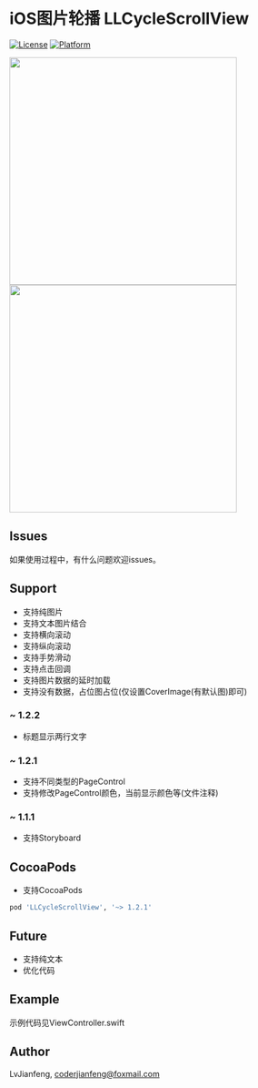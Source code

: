 # iOS图片轮播 LLCycleScrollView

[![License](https://img.shields.io/cocoapods/l/LLCycleScrollView.svg?style=flat)](http://cocoapods.org/pods/LLCycleScrollView)
[![Platform](https://img.shields.io/cocoapods/p/LLCycleScrollView.svg?style=flat)](http://cocoapods.org/pods/LLCycleScrollView)

<img src="https://github.com/LvJianfeng/LLCycleScrollView/blob/master/2.gif" width="400" align="center">  <img src="https://github.com/LvJianfeng/LLCycleScrollView/blob/master/screen.gif" width="400" align="center">

## Issues
如果使用过程中，有什么问题欢迎issues。

## Support

* 支持纯图片
* 支持文本图片结合
* 支持横向滚动
* 支持纵向滚动
* 支持手势滑动
* 支持点击回调
* 支持图片数据的延时加载
* 支持没有数据，占位图占位(仅设置CoverImage(有默认图)即可)

### ~ 1.2.2

* 标题显示两行文字

### ~ 1.2.1

* 支持不同类型的PageControl
* 支持修改PageControl颜色，当前显示颜色等(文件注释)

### ~ 1.1.1

* 支持Storyboard

## CocoaPods
* 支持CocoaPods
```ruby
pod 'LLCycleScrollView', '~> 1.2.1'  
```

## Future

* 支持纯文本
* 优化代码

## Example

示例代码见ViewController.swift

## Author

LvJianfeng, coderjianfeng@foxmail.com







